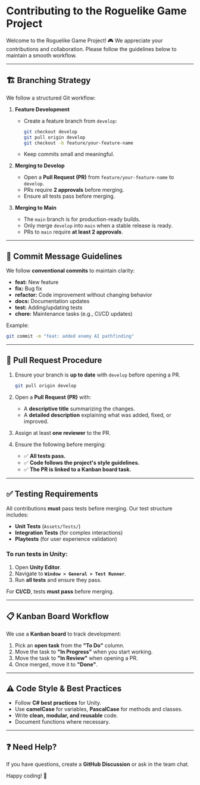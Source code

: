 # Contributing to the Roguelike Game Project

Welcome to the Roguelike Game Project! 🎮 We appreciate your contributions and collaboration. Please follow the guidelines below to maintain a smooth workflow.

---

## 🏗️ Branching Strategy

We follow a structured Git workflow:

1. **Feature Development**
   - Create a feature branch from `develop`:
     ```sh
     git checkout develop
     git pull origin develop
     git checkout -b feature/your-feature-name
     ```
   - Keep commits small and meaningful.

2. **Merging to Develop**
   - Open a **Pull Request (PR)** from `feature/your-feature-name` to `develop`.
   - PRs require **2 approvals** before merging.
   - Ensure all tests pass before merging.

3. **Merging to Main**
   - The `main` branch is for production-ready builds.
   - Only merge `develop` into `main` when a stable release is ready.
   - PRs to `main` require **at least 2 approvals**.

---

## 📌 Commit Message Guidelines

We follow **conventional commits** to maintain clarity:

- **feat:** New feature
- **fix:** Bug fix
- **refactor:** Code improvement without changing behavior
- **docs:** Documentation updates
- **test:** Adding/updating tests
- **chore:** Maintenance tasks (e.g., CI/CD updates)

Example:
```sh
git commit -m "feat: added enemy AI pathfinding"
```

---

## 🔄 Pull Request Procedure

1. Ensure your branch is **up to date** with `develop` before opening a PR.
   ```sh
   git pull origin develop
   ```

2. Open a **Pull Request (PR)** with:
   - A **descriptive title** summarizing the changes.
   - A **detailed description** explaining what was added, fixed, or improved.

3. Assign at least **one reviewer** to the PR.

4. Ensure the following before merging:
   - ✅ **All tests pass.**
   - ✅ **Code follows the project's style guidelines.**
   - ✅ **The PR is linked to a Kanban board task.**

---

## ✅ Testing Requirements

All contributions **must** pass tests before merging. Our test structure includes:

- **Unit Tests** (`Assets/Tests/`)  
- **Integration Tests** (for complex interactions)  
- **Playtests** (for user experience validation)  

### **To run tests in Unity:**
1. Open **Unity Editor**.
2. Navigate to **`Window > General > Test Runner`**.
3. Run **all tests** and ensure they pass.

For **CI/CD**, tests **must pass** before merging.

---

## 📋 Kanban Board Workflow

We use a **Kanban board** to track development:

1. Pick an **open task** from the **"To Do"** column.
2. Move the task to **"In Progress"** when you start working.
3. Move the task to **"In Review"** when opening a PR.
4. Once merged, move it to **"Done"**.

---

## ⚠️ Code Style & Best Practices

- Follow **C# best practices** for Unity.
- Use **camelCase** for variables, **PascalCase** for methods and classes.
- Write **clean, modular, and reusable** code.
- Document functions where necessary.

---

## ❓ Need Help?

If you have questions, create a **GitHub Discussion** or ask in the team chat.

Happy coding! 🚀